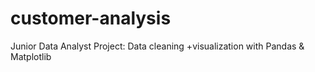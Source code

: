 # customer-analysis
Junior Data Analyst Project: Data cleaning +visualization with Pandas &amp; Matplotlib
